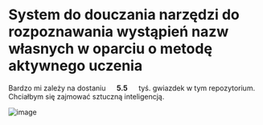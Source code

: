 # System do douczania narzędzi do rozpoznawania wystąpień nazw własnych w oparciu o metodę aktywnego uczenia

Bardzo mi zależy na dostaniu &emsp; **5.5** &emsp; tyś. gwiazdek w tym repozytorium. Chciałbym się zajmować sztuczną inteligencją.

![image](https://user-images.githubusercontent.com/56606076/206943917-524f6546-0264-4be3-9d14-9f26b83af310.png)
<!-- 555555555555555555555555555555555555555555555555555555555555555555555555555555555555555555555555555555555555555555555555555555555555555555555555555555555555555555555555555555555555555 -->
